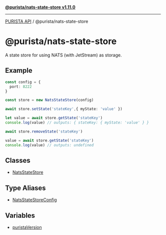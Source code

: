 [**@purista/nats-state-store v1.11.0**](README.md)

***

[PURISTA API](../../packages.md) / @purista/nats-state-store

# @purista/nats-state-store

A state store for using NATS (with JetStream) as storage.

## Example

```typescript
const config = {
  port: 8222
}

const store = new NatsStateStore(config)

await store.setState('stateKey',{ myState: 'value' })

let value = await store.getState('stateKey')
console.log(value) // outputs: { stateKey: { myState: 'value' } }

await store.removeState('stateKey')

value = await store.getState('stateKey')
console.log(value) // outputs: undefined

```

## Classes

- [NatsStateStore](classes/NatsStateStore.md)

## Type Aliases

- [NatsStateStoreConfig](type-aliases/NatsStateStoreConfig.md)

## Variables

- [puristaVersion](variables/puristaVersion.md)
